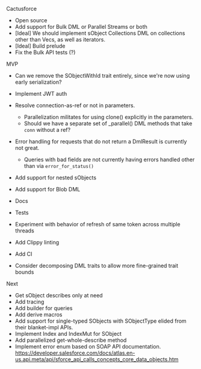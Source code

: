 Cactusforce

- Open source
- Add support for Bulk DML or Parallel Streams or both
- [Ideal] We should implement sObject Collections DML on collections other than Vecs, as well as iterators.
- [Ideal] Build prelude
- Fix the Bulk API tests (?)

MVP

- Can we remove the SObjectWithId trait entirely, since we're now using early serialization?
- Implement JWT auth
- Resolve connection-as-ref or not in parameters.

  - Parallelization militates for using clone() explicitly in the parameters.
  - Should we have a separate set of \_parallel() DML methods that take `conn` without a ref?

- Error handling for requests that do not return a DmlResult is currently not great.

  - Queries with bad fields are not currently having errors handled other than via `error_for_status()`

- Add support for nested sObjects
- Add support for Blob DML
- Docs
- Tests
- Experiment with behavior of refresh of same token across multiple threads
- Add Clippy linting
- Add CI
- Consider decomposing DML traits to allow more fine-grained trait bounds

Next

- Get sObject describes only at need
- Add tracing
- Add builder for queries
- Add derive macros
- Add support for single-typed SObjects with SObjectType elided from their blanket-impl APIs.
- Implement Index and IndexMut for SObject
- Add parallelized get-whole-describe method
- Implement error enum based on SOAP API documentation. https://developer.salesforce.com/docs/atlas.en-us.api.meta/api/sforce_api_calls_concepts_core_data_objects.htm

